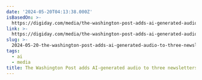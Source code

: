 ```yaml
---
date: '2024-05-20T04:13:38.000Z'
isBasedOn: >-
  https://digiday.com/media/the-washington-post-adds-ai-generated-audio-to-three-newsletters/
link: >-
  https://digiday.com/media/the-washington-post-adds-ai-generated-audio-to-three-newsletters/
slug: >-
  2024-05-20-the-washington-post-adds-ai-generated-audio-to-three-newsletters-digiday
tags:
  - ai
  - media
title: The Washington Post adds AI-generated audio to three newsletters - Digiday
---
```

 
